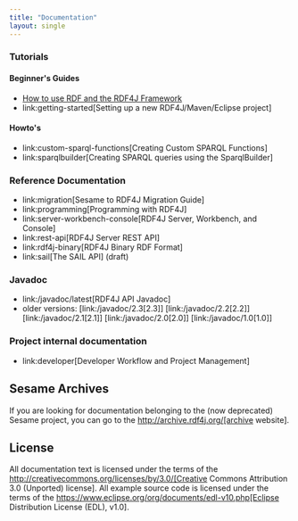 ```yaml
---
title: "Documentation"
layout: single
---
```


### Tutorials 

#### Beginner's Guides

- [How to use RDF and the RDF4J Framework](rdf-tutorial/)
- link:getting-started[Setting up a new RDF4J/Maven/Eclipse project]

#### Howto's

- link:custom-sparql-functions[Creating Custom SPARQL Functions]
- link:sparqlbuilder[Creating SPARQL queries using the SparqlBuilder]

### Reference Documentation

- link:migration[Sesame to RDF4J Migration Guide]
- link:programming[Programming with RDF4J]
- link:server-workbench-console[RDF4J Server, Workbench, and Console]
- link:rest-api[RDF4J Server REST API]
- link:rdf4j-binary[RDF4J Binary RDF Format]
- link:sail[The SAIL API] (draft)

### Javadoc

- link:/javadoc/latest[RDF4J API Javadoc]
- older versions: [link:/javadoc/2.3[2.3]] [link:/javadoc/2.2[2.2]] [link:/javadoc/2.1[2.1]] [link:/javadoc/2.0[2.0]] [link:/javadoc/1.0[1.0]]

### Project internal documentation

- link:developer[Developer Workflow and Project Management]

## Sesame Archives

If you are looking for documentation belonging to the (now deprecated) Sesame project, you can go to the http://archive.rdf4j.org/[archive website].

## License

All documentation text is licensed under the terms of the http://creativecommons.org/licenses/by/3.0/[Creative Commons Attribution 3.0 (Unported) license]. All example source code is licensed under the terms of the https://www.eclipse.org/org/documents/edl-v10.php[Eclipse Distribution License (EDL), v1.0].

